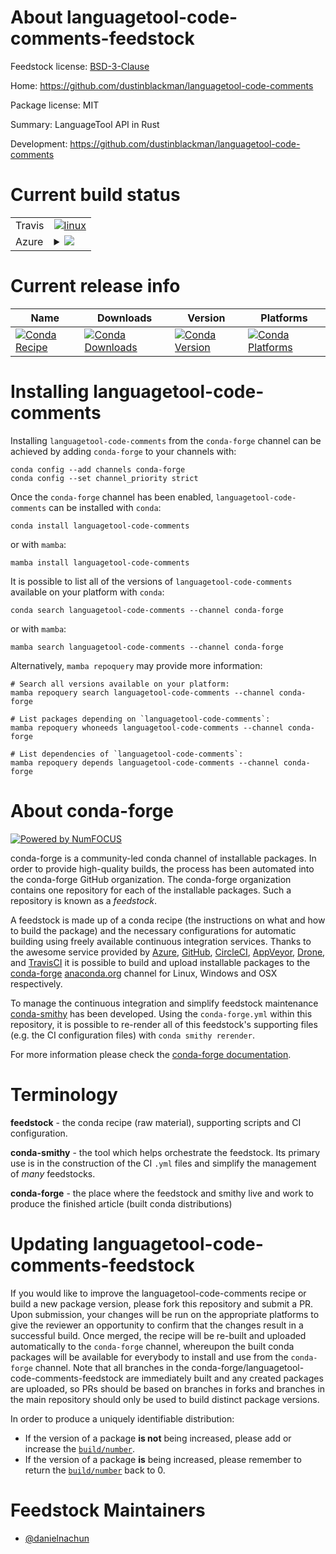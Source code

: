 About languagetool-code-comments-feedstock
==========================================

Feedstock license: [BSD-3-Clause](https://github.com/conda-forge/languagetool-code-comments-feedstock/blob/main/LICENSE.txt)

Home: https://github.com/dustinblackman/languagetool-code-comments

Package license: MIT

Summary: LanguageTool API in Rust

Development: https://github.com/dustinblackman/languagetool-code-comments

Current build status
====================


<table><tr>
    <td>Travis</td>
    <td>
      <a href="https://app.travis-ci.com/conda-forge/languagetool-code-comments-feedstock">
        <img alt="linux" src="https://img.shields.io/travis/com/conda-forge/languagetool-code-comments-feedstock/main.svg?label=Linux">
      </a>
    </td>
  </tr>
    
  <tr>
    <td>Azure</td>
    <td>
      <details>
        <summary>
          <a href="https://dev.azure.com/conda-forge/feedstock-builds/_build/latest?definitionId=23706&branchName=main">
            <img src="https://dev.azure.com/conda-forge/feedstock-builds/_apis/build/status/languagetool-code-comments-feedstock?branchName=main">
          </a>
        </summary>
        <table>
          <thead><tr><th>Variant</th><th>Status</th></tr></thead>
          <tbody><tr>
              <td>linux_64</td>
              <td>
                <a href="https://dev.azure.com/conda-forge/feedstock-builds/_build/latest?definitionId=23706&branchName=main">
                  <img src="https://dev.azure.com/conda-forge/feedstock-builds/_apis/build/status/languagetool-code-comments-feedstock?branchName=main&jobName=linux&configuration=linux%20linux_64_" alt="variant">
                </a>
              </td>
            </tr><tr>
              <td>linux_aarch64</td>
              <td>
                <a href="https://dev.azure.com/conda-forge/feedstock-builds/_build/latest?definitionId=23706&branchName=main">
                  <img src="https://dev.azure.com/conda-forge/feedstock-builds/_apis/build/status/languagetool-code-comments-feedstock?branchName=main&jobName=linux&configuration=linux%20linux_aarch64_" alt="variant">
                </a>
              </td>
            </tr><tr>
              <td>linux_ppc64le</td>
              <td>
                <a href="https://dev.azure.com/conda-forge/feedstock-builds/_build/latest?definitionId=23706&branchName=main">
                  <img src="https://dev.azure.com/conda-forge/feedstock-builds/_apis/build/status/languagetool-code-comments-feedstock?branchName=main&jobName=linux&configuration=linux%20linux_ppc64le_" alt="variant">
                </a>
              </td>
            </tr><tr>
              <td>osx_64</td>
              <td>
                <a href="https://dev.azure.com/conda-forge/feedstock-builds/_build/latest?definitionId=23706&branchName=main">
                  <img src="https://dev.azure.com/conda-forge/feedstock-builds/_apis/build/status/languagetool-code-comments-feedstock?branchName=main&jobName=osx&configuration=osx%20osx_64_" alt="variant">
                </a>
              </td>
            </tr><tr>
              <td>osx_arm64</td>
              <td>
                <a href="https://dev.azure.com/conda-forge/feedstock-builds/_build/latest?definitionId=23706&branchName=main">
                  <img src="https://dev.azure.com/conda-forge/feedstock-builds/_apis/build/status/languagetool-code-comments-feedstock?branchName=main&jobName=osx&configuration=osx%20osx_arm64_" alt="variant">
                </a>
              </td>
            </tr>
          </tbody>
        </table>
      </details>
    </td>
  </tr>
</table>

Current release info
====================

| Name | Downloads | Version | Platforms |
| --- | --- | --- | --- |
| [![Conda Recipe](https://img.shields.io/badge/recipe-languagetool--code--comments-green.svg)](https://anaconda.org/conda-forge/languagetool-code-comments) | [![Conda Downloads](https://img.shields.io/conda/dn/conda-forge/languagetool-code-comments.svg)](https://anaconda.org/conda-forge/languagetool-code-comments) | [![Conda Version](https://img.shields.io/conda/vn/conda-forge/languagetool-code-comments.svg)](https://anaconda.org/conda-forge/languagetool-code-comments) | [![Conda Platforms](https://img.shields.io/conda/pn/conda-forge/languagetool-code-comments.svg)](https://anaconda.org/conda-forge/languagetool-code-comments) |

Installing languagetool-code-comments
=====================================

Installing `languagetool-code-comments` from the `conda-forge` channel can be achieved by adding `conda-forge` to your channels with:

```
conda config --add channels conda-forge
conda config --set channel_priority strict
```

Once the `conda-forge` channel has been enabled, `languagetool-code-comments` can be installed with `conda`:

```
conda install languagetool-code-comments
```

or with `mamba`:

```
mamba install languagetool-code-comments
```

It is possible to list all of the versions of `languagetool-code-comments` available on your platform with `conda`:

```
conda search languagetool-code-comments --channel conda-forge
```

or with `mamba`:

```
mamba search languagetool-code-comments --channel conda-forge
```

Alternatively, `mamba repoquery` may provide more information:

```
# Search all versions available on your platform:
mamba repoquery search languagetool-code-comments --channel conda-forge

# List packages depending on `languagetool-code-comments`:
mamba repoquery whoneeds languagetool-code-comments --channel conda-forge

# List dependencies of `languagetool-code-comments`:
mamba repoquery depends languagetool-code-comments --channel conda-forge
```


About conda-forge
=================

[![Powered by
NumFOCUS](https://img.shields.io/badge/powered%20by-NumFOCUS-orange.svg?style=flat&colorA=E1523D&colorB=007D8A)](https://numfocus.org)

conda-forge is a community-led conda channel of installable packages.
In order to provide high-quality builds, the process has been automated into the
conda-forge GitHub organization. The conda-forge organization contains one repository
for each of the installable packages. Such a repository is known as a *feedstock*.

A feedstock is made up of a conda recipe (the instructions on what and how to build
the package) and the necessary configurations for automatic building using freely
available continuous integration services. Thanks to the awesome service provided by
[Azure](https://azure.microsoft.com/en-us/services/devops/), [GitHub](https://github.com/),
[CircleCI](https://circleci.com/), [AppVeyor](https://www.appveyor.com/),
[Drone](https://cloud.drone.io/welcome), and [TravisCI](https://travis-ci.com/)
it is possible to build and upload installable packages to the
[conda-forge](https://anaconda.org/conda-forge) [anaconda.org](https://anaconda.org/)
channel for Linux, Windows and OSX respectively.

To manage the continuous integration and simplify feedstock maintenance
[conda-smithy](https://github.com/conda-forge/conda-smithy) has been developed.
Using the ``conda-forge.yml`` within this repository, it is possible to re-render all of
this feedstock's supporting files (e.g. the CI configuration files) with ``conda smithy rerender``.

For more information please check the [conda-forge documentation](https://conda-forge.org/docs/).

Terminology
===========

**feedstock** - the conda recipe (raw material), supporting scripts and CI configuration.

**conda-smithy** - the tool which helps orchestrate the feedstock.
                   Its primary use is in the construction of the CI ``.yml`` files
                   and simplify the management of *many* feedstocks.

**conda-forge** - the place where the feedstock and smithy live and work to
                  produce the finished article (built conda distributions)


Updating languagetool-code-comments-feedstock
=============================================

If you would like to improve the languagetool-code-comments recipe or build a new
package version, please fork this repository and submit a PR. Upon submission,
your changes will be run on the appropriate platforms to give the reviewer an
opportunity to confirm that the changes result in a successful build. Once
merged, the recipe will be re-built and uploaded automatically to the
`conda-forge` channel, whereupon the built conda packages will be available for
everybody to install and use from the `conda-forge` channel.
Note that all branches in the conda-forge/languagetool-code-comments-feedstock are
immediately built and any created packages are uploaded, so PRs should be based
on branches in forks and branches in the main repository should only be used to
build distinct package versions.

In order to produce a uniquely identifiable distribution:
 * If the version of a package **is not** being increased, please add or increase
   the [``build/number``](https://docs.conda.io/projects/conda-build/en/latest/resources/define-metadata.html#build-number-and-string).
 * If the version of a package **is** being increased, please remember to return
   the [``build/number``](https://docs.conda.io/projects/conda-build/en/latest/resources/define-metadata.html#build-number-and-string)
   back to 0.

Feedstock Maintainers
=====================

* [@danielnachun](https://github.com/danielnachun/)

